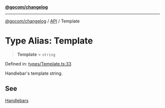 [**@gocom/changelog**](../README.md)

***

[@gocom/changelog](../README.md) / [API](../Public/API.md) / Template

# Type Alias: Template

> **Template** = `string`

Defined in: [types/Template.ts:33](https://github.com/gocom/changelog/blob/72ca68839c81872e5b1bc7a59e76a427f3be654f/src/types/Template.ts#L33)

Handlebar's template string.

## See

[Handlebars](https://handlebarsjs.com/)

